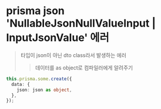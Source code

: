 # prisma json 'NullableJsonNullValueInput | InputJsonValue' 에러

> 타입이 json이 아닌 dto class라서 발생하는 에러
>
> > 데이터를 as object로 컴파일러에게 알려주기

```ts
this.prisma.some.create({
  data: {
    json: json as object,
  },
});
```
